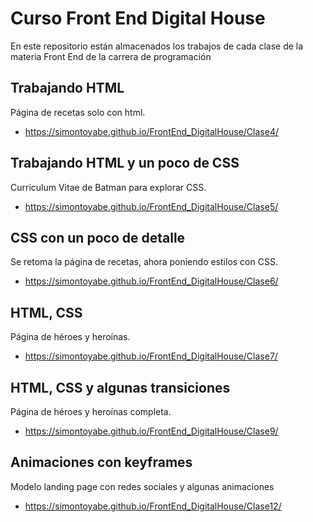# Curso Front End Digital House

En este repositorio están almacenados los trabajos de cada clase de la materia Front End de la carrera de programación

## Trabajando HTML

Página de recetas solo con html.
* https://simontoyabe.github.io/FrontEnd_DigitalHouse/Clase4/

## Trabajando HTML y un poco de CSS

Curriculum Vitae de Batman para explorar CSS.
* https://simontoyabe.github.io/FrontEnd_DigitalHouse/Clase5/

## CSS con un poco de detalle

Se retoma la página de recetas, ahora poniendo estilos con CSS.
* https://simontoyabe.github.io/FrontEnd_DigitalHouse/Clase6/

## HTML, CSS

Página de héroes y heroínas. 
* https://simontoyabe.github.io/FrontEnd_DigitalHouse/Clase7/

## HTML, CSS y algunas transiciones

Página de héroes y heroínas completa. 
* https://simontoyabe.github.io/FrontEnd_DigitalHouse/Clase9/

## Animaciones con keyframes

Modelo landing page con redes sociales y algunas animaciones
* https://simontoyabe.github.io/FrontEnd_DigitalHouse/Clase12/


